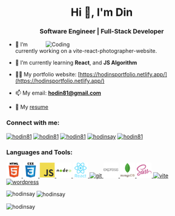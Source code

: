 <h1 align="center">Hi 👋, I'm Din</h1>
<h3 align="center">Software Engineer | Full-Stack Developer</h3>
<img align="right" alt="Coding" width="400" src="https://i.pinimg.com/originals/e4/26/70/e426702edf874b181aced1e2fa5c6cde.gif">

- 🔭 I’m currently working on a vite-react-photographer-website.

- 🌱 I’m currently learning **React**, and **JS Algorithm**

- 👨‍💻 My portfolio website: [https://hodinsportfolio.netlify.app/](https://hodinsportfolio.netlify.app/)

- 📫 My email: **hodin81@gmail.com**

- 📄 My [resume](https://github.com/hodinsay/Din-Portfolio-Website/blob/master/images/Din_Ho_Resume.pdf)

<h3 align="left">Connect with me:</h3>
<p align="left">
<a href="https://twitter.com/hodin81" target="blank"><img align="center" src="https://raw.githubusercontent.com/rahuldkjain/github-profile-readme-generator/master/src/images/icons/Social/twitter.svg" alt="hodin81" height="30" width="40" /></a>
<a href="https://linkedin.com/in/hodin81" target="blank"><img align="center" src="https://raw.githubusercontent.com/rahuldkjain/github-profile-readme-generator/master/src/images/icons/Social/linked-in-alt.svg" alt="hodin81" height="30" width="40" /></a>
<a href="https://codepen.io/hodin81" target="blank"><img align="center" src="https://raw.githubusercontent.com/rahuldkjain/github-profile-readme-generator/master/src/images/icons/Social/codepen.svg" alt="hodin81" height="30" width="40" /></a>
<a href="https://www.leetcode.com/hodinsay" target="blank"><img align="center" src="https://raw.githubusercontent.com/rahuldkjain/github-profile-readme-generator/master/src/images/icons/Social/leet-code.svg" alt="hodinsay" height="30" width="40" /></a>
<a href="https://instagram.com/hodin81" target="blank"><img align="center" src="https://raw.githubusercontent.com/rahuldkjain/github-profile-readme-generator/master/src/images/icons/Social/instagram.svg" alt="hodin81" height="30" width="40" /></a>
</p>

<h3 align="left">Languages and Tools:</h3>
<p align="left"> <a href="https://www.w3.org/html/" target="_blank" rel="noreferrer"> <img src="https://raw.githubusercontent.com/devicons/devicon/master/icons/html5/html5-original-wordmark.svg" alt="html5" width="40" height="40"/> </a><a href="https://www.w3schools.com/css/" target="_blank" rel="noreferrer"> <img src="https://raw.githubusercontent.com/devicons/devicon/master/icons/css3/css3-original-wordmark.svg" alt="css3" width="40" height="40"/> </a> <a href="https://developer.mozilla.org/en-US/docs/Web/JavaScript" target="_blank" rel="noreferrer"> <img src="https://raw.githubusercontent.com/devicons/devicon/master/icons/javascript/javascript-original.svg" alt="javascript" width="40" height="40"/> </a>  <a href="https://nodejs.org" target="_blank" rel="noreferrer"> <img src="https://raw.githubusercontent.com/devicons/devicon/master/icons/nodejs/nodejs-original-wordmark.svg" alt="nodejs" width="40" height="40"/> </a> <a href="https://reactjs.org/" target="_blank" rel="noreferrer"> <img src="https://raw.githubusercontent.com/devicons/devicon/master/icons/react/react-original-wordmark.svg" alt="react" width="40" height="40"/> </a> <a href="https://git-scm.com/" target="_blank" rel="noreferrer"> <img src="https://www.vectorlogo.zone/logos/git-scm/git-scm-icon.svg" alt="git" width="40" height="40"/> <a href="https://expressjs.com" target="_blank" rel="noreferrer"> <img src="https://raw.githubusercontent.com/devicons/devicon/master/icons/express/express-original-wordmark.svg" alt="express" width="40" height="40"/> </a> <a href="https://www.mongodb.com/" target="_blank" rel="noreferrer"> <img src="https://raw.githubusercontent.com/devicons/devicon/master/icons/mongodb/mongodb-original-wordmark.svg" alt="mongodb" width="40" height="40"/> </a> <a href="https://sass-lang.com" target="_blank" rel="noreferrer"> <img src="https://raw.githubusercontent.com/devicons/devicon/master/icons/sass/sass-original.svg" alt="sass" width="40" height="40"/> </a>
<a href="https://vitejs.dev/" target="_blank" rel="noreferrer"><img src="https://vitejs.dev/logo-with-shadow.png" alt="vite" width="40" height="40"/></a>
<a href="https://wordpress.com/" target="_blank" rel="noreferrer"><img src="https://s.w.org/style/images/about/WordPress-logotype-wmark.png" alt="wordpress" width="40" height="40"/></a>
</p>

<p><img align="left" src="https://github-readme-stats.vercel.app/api/top-langs?username=hodinsay&show_icons=true&locale=en&layout=compact" alt="hodinsay" /></p>

<p>&nbsp;<img align="center" src="https://github-readme-stats.vercel.app/api?username=hodinsay&show_icons=true&locale=en" alt="hodinsay" /></p>

<p><img align="center" src="https://github-readme-streak-stats.herokuapp.com/?user=hodinsay&" alt="hodinsay" /></p>

